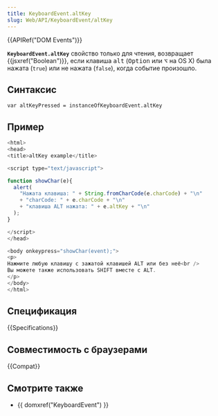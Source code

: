 ```yaml
---
title: KeyboardEvent.altKey
slug: Web/API/KeyboardEvent/altKey
---
```


{{APIRef("DOM Events")}}

**`KeyboardEvent.altKey`** свойство только для чтения, возвращает {{jsxref("Boolean")}}, если клавиша <kbd>alt</kbd> (<kbd>Option</kbd> или <kbd>⌥</kbd> на OS X) была нажата (`true`) или не нажата (`false`), когда событие произошло.

## Синтаксис

```
var altKeyPressed = instanceOfKeyboardEvent.altKey
```

## Пример

```js
<html>
<head>
<title>altKey example</title>

<script type="text/javascript">

function showChar(e){
  alert(
    "Нажата клавиша: " + String.fromCharCode(e.charCode) + "\n"
    + "charCode: " + e.charCode + "\n"
    + "клавиша ALT нажата: " + e.altKey + "\n"
  );
}

</script>
</head>

<body onkeypress="showChar(event);">
<p>
Нажмите любую клавишу с зажатой клавишей ALT или без неё<br />
Вы можете также использовать SHIFT вместе с ALT.
</p>
</body>
</html>
```

## Спецификация

{{Specifications}}

## Совместимость с браузерами

{{Compat}}

## Смотрите также

- {{ domxref("KeyboardEvent") }}
